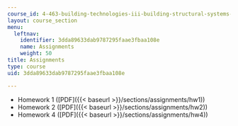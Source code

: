 ```yaml
---
course_id: 4-463-building-technologies-iii-building-structural-systems-ii-fall-2002
layout: course_section
menu:
  leftnav:
    identifier: 3dda89633dab9787295faae3fbaa108e
    name: Assignments
    weight: 50
title: Assignments
type: course
uid: 3dda89633dab9787295faae3fbaa108e

---
```


*   Homework 1 ([PDF]({{< baseurl >}}/sections/assignments/hw1))
*   Homework 2 ([PDF]({{< baseurl >}}/sections/assignments/hw2))
*   Homework 4 ([PDF]({{< baseurl >}}/sections/assignments/hw4))